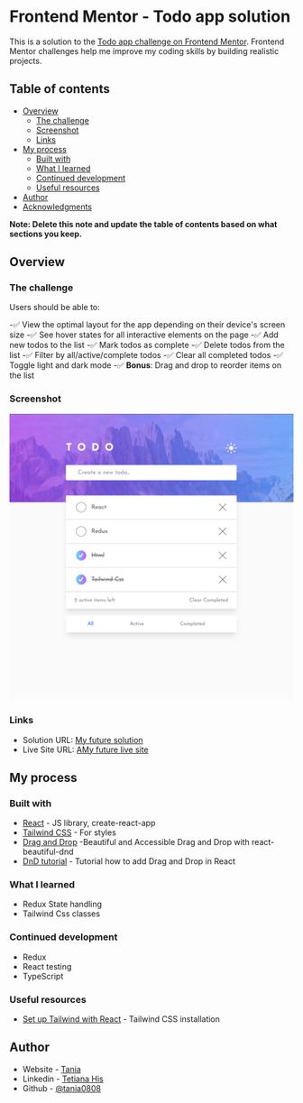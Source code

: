 # Frontend Mentor - Todo app solution

This is a solution to the [Todo app challenge on Frontend Mentor](https://www.frontendmentor.io/challenges/todo-app-Su1_KokOW). Frontend Mentor challenges help me improve my coding skills by building realistic projects. 

## Table of contents

- [Overview](#overview)
  - [The challenge](#the-challenge)
  - [Screenshot](#screenshot)
  - [Links](#links)
- [My process](#my-process)
  - [Built with](#built-with)
  - [What I learned](#what-i-learned)
  - [Continued development](#continued-development)
  - [Useful resources](#useful-resources)
- [Author](#author)
- [Acknowledgments](#acknowledgments)

**Note: Delete this note and update the table of contents based on what sections you keep.**

## Overview

### The challenge

Users should be able to:

-✅ View the optimal layout for the app depending on their device's screen size
-✅ See hover states for all interactive elements on the page
-✅ Add new todos to the list
-✅ Mark todos as complete
-✅ Delete todos from the list
-✅ Filter by all/active/complete todos
-✅ Clear all completed todos
-✅ Toggle light and dark mode
-✅ **Bonus**: Drag and drop to reorder items on the list

### Screenshot

![](./screenshot.png)

### Links

- Solution URL: [My future solution](https://github.com/tania0808/todo-app#the-challenge)
- Live Site URL: [AMy future live site]()

## My process

### Built with

- [React](https://reactjs.org/) - JS library, create-react-app
- [Tailwind CSS](https://tailwindcss.com/) - For styles
- [Drag and Drop](https://egghead.io/courses/beautiful-and-accessible-drag-and-drop-with-react-beautiful-dnd) -Beautiful and Accessible Drag and Drop with react-beautiful-dnd
- [DnD tutorial](https://www.youtube.com/watch?v=aYZRRyukuIw) - Tutorial how to add Drag and Drop in React
### What I learned
- Redux State handling
- Tailwind Css classes

### Continued development

- Redux
- React testing
- TypeScript

### Useful resources

- [Set up Tailwind with React](https://tailwindcss.com/docs/guides/create-react-app) - Tailwind CSS installation

## Author

- Website - [Tania](https://portfolio-tania-his.netlify.app/)
- Linkedin - [Tetiana His](https://www.linkedin.com/in/tetiana-his/)
- Github - [@tania0808](https://github.com/tania0808/)

